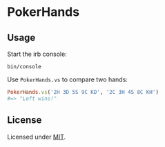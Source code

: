 # PokerHands

## Usage

Start the irb console:

```
bin/console
```

Use `PokerHands.vs` to compare two hands:

```ruby
PokerHands.vs('2H 3D 5S 9C KD', '2C 3H 4S 8C KH')
#=> "Left wins!"
```

## License

Licensed under [MIT](http://fredwu.mit-license.org/).
